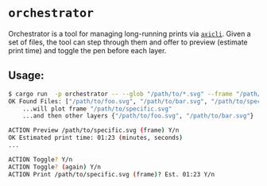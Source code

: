# `orchestrator`

Orchestrator is a tool for managing long-running prints via
[`axicli`](https://axidraw.com/). Given a set of files, the tool can step
through them and offer to preview (estimate print time) and toggle the pen
before each layer.

## Usage:

```bash
$ cargo run  -p orchestrator -- --glob "/path/to/*.svg" --frame "/path/to/specific.svg"
OK Found Files: ["/path/to/foo.svg", "/path/to/bar.svg", "/path/to/specific.svg"]
    ...will plot frame "/path/to/specific.svg"
    ...and then other layers {"/path/to/foo.svg", "/path/to/bar.svg"}

ACTION Preview /path/to/specific.svg (frame) Y/n
OK Estimated print time: 01:23 (minutes, seconds)
...

ACTION Toggle? Y/n
ACTION Toggle? (again) Y/n
ACTION Print /path/to/specific.svg (frame)? Est. 01:23 Y/n
```
